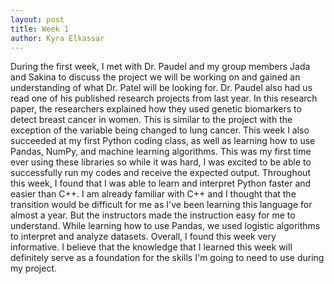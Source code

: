 ```yaml
---
layout: post
title: Week 1
author: Kyra Elkassar 
---
```


During the first week, I met with Dr. Paudel and my group members Jada and Sakina to discuss the project we will be working on and gained an understanding of what Dr. Patel will be looking for. Dr. Paudel also had us read one of his published research projects from last year. In this research paper, the researchers explained how they used genetic biomarkers to detect breast cancer in women. This is similar to the project with the exception of the variable being changed to lung cancer. This week I also succeeded at my first Python coding class, as well as learning how to use Pandas, NumPy, and machine learning algorithms. This was my first time ever using these libraries so while it was hard, I was excited to be able to successfully run my codes and receive the expected output. Throughout this week, I found that I was able to learn and interpret Python faster and easier than C++. I am already familiar with C++ and I thought that the transition would be difficult for me as I've been learning this language for almost a year. But the instructors made the instruction easy for me to understand. While learning how to use Pandas, we used logistic algorithms to interpret and analyze datasets. Overall, I found this week very informative. I believe that the knowledge that I learned this week will definitely serve as a foundation for the skills I'm going to need to use during my project.
 
